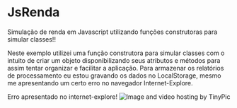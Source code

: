JsRenda
=======

Simulação de renda em Javascript utilizando funções construtoras para simular classes!!

Neste exemplo utilizei uma função construtora para simular classes com o intuito de criar um objeto disponibilizando seus atributos e métodos para assim tentar organizar e facilitar a aplicação.
Para armazenar os relatórios de processamento eu estou gravando os dados no LocalStorage, mesmo me apresentando um certo erro no navegador Internet-Explore.

Erro apresentado no internet-explore! 
<img src="http://i42.tinypic.com/2w5q69e.jpg" border="0" alt="Image and video hosting by TinyPic">
